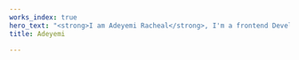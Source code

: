 ```yaml
---
works_index: true
hero_text: "<strong>I am Adeyemi Racheal</strong>, I'm a frontend Developer and currently a student of Federal Polytechnic, Ilaro"
title: Adeyemi

---
```

<Hero :text="$page.frontmatter.hero_text" />
<WorksList />
